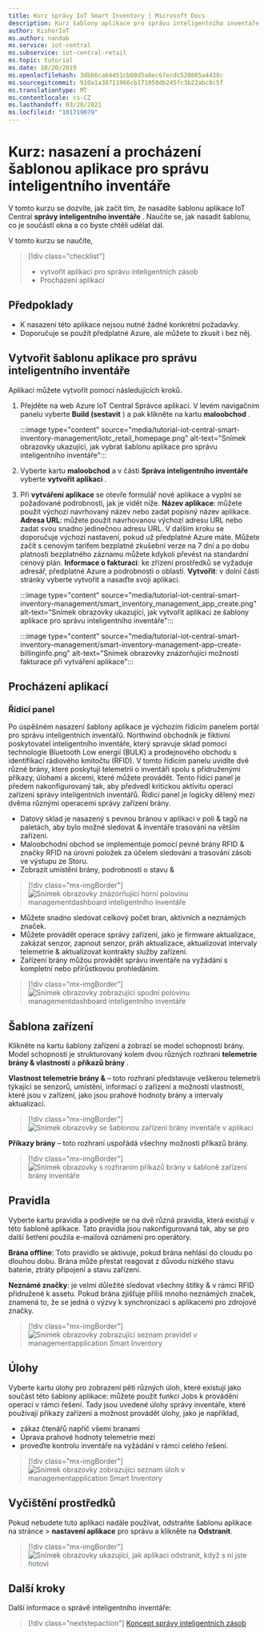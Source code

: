 ```yaml
---
title: Kurz správy IoT Smart Inventory | Microsoft Docs
description: Kurz šablony aplikace pro správu inteligentního inventáře pro IoT Central
author: KishorIoT
ms.author: nandab
ms.service: iot-central
ms.subservice: iot-central-retail
ms.topic: tutorial
ms.date: 10/20/2019
ms.openlocfilehash: 3dbb6ca64451cb60d5a8ec67ecdc528865a4438c
ms.sourcegitcommit: 910a1a38711966cb171050db245fc3b22abc8c5f
ms.translationtype: MT
ms.contentlocale: cs-CZ
ms.lasthandoff: 03/20/2021
ms.locfileid: "101719079"
---
```

# <a name="tutorial-deploy-and-walk-through-a-smart-inventory-management-application-template"></a>Kurz: nasazení a procházení šablonou aplikace pro správu inteligentního inventáře

V tomto kurzu se dozvíte, jak začít tím, že nasadíte šablonu aplikace IoT Central **správy inteligentního inventáře** . Naučíte se, jak nasadit šablonu, co je součástí okna a co byste chtěli udělat dál.

V tomto kurzu se naučíte,

> [!div class="checklist"]
> * vytvořit aplikaci pro správu inteligentních zásob 
> * Procházení aplikací 

## <a name="prerequisites"></a>Předpoklady

* K nasazení této aplikace nejsou nutné žádné konkrétní požadavky.
* Doporučuje se použít předplatné Azure, ale můžete to zkusit i bez něj.

## <a name="create-smart-inventory-management-application-template"></a>Vytvořit šablonu aplikace pro správu inteligentního inventáře

Aplikaci můžete vytvořit pomocí následujících kroků.

1. Přejděte na web Azure IoT Central Správce aplikací. V levém navigačním panelu vyberte **Build (sestavit** ) a pak klikněte na kartu **maloobchod** .

    :::image type="content" source="media/tutorial-iot-central-smart-inventory-management/iotc_retail_homepage.png" alt-text="Snímek obrazovky ukazující, jak vybrat šablonu aplikace pro správu inteligentního inventáře":::

2. Vyberte kartu **maloobchod** a v části **Správa inteligentního inventáře** vyberte **vytvořit aplikaci** .

3. Při **vytváření aplikace** se otevře formulář nové aplikace a vyplní se požadované podrobnosti, jak je vidět níže.
    **Název aplikace**: můžete použít výchozí navrhovaný název nebo zadat popisný název aplikace.
    **Adresa URL**: můžete použít navrhovanou výchozí adresu URL nebo zadat svou snadno jedinečnou adresu URL. V dalším kroku se doporučuje výchozí nastavení, pokud už předplatné Azure máte. Můžete začít s cenovým tarifem bezplatné zkušební verze na 7 dní a po dobu platnosti bezplatného záznamu můžete kdykoli převést na standardní cenový plán.
    **Informace o fakturaci**: ke zřízení prostředků se vyžaduje adresář, předplatné Azure a podrobnosti o oblasti.
    **Vytvořit**: v dolní části stránky vyberte vytvořit a nasaďte svoji aplikaci.

    :::image type="content" source="media/tutorial-iot-central-smart-inventory-management/smart_inventory_management_app_create.png" alt-text="Snímek obrazovky ukazující, jak vytvořit aplikaci ze šablony aplikace pro správu inteligentního inventáře":::

    :::image type="content" source="media/tutorial-iot-central-smart-inventory-management/smart-inventory-management-app-create-billinginfo.png" alt-text="Snímek obrazovky znázorňující možnosti fakturace při vytváření aplikace":::

## <a name="walk-through-the-application"></a>Procházení aplikací 

### <a name="dashboard"></a>Řídicí panel 

Po úspěšném nasazení šablony aplikace je výchozím řídicím panelem portál pro správu inteligentních inventářů. Northwind obchodník je fiktivní poskytovatel inteligentního inventáře, který spravuje sklad pomocí technologie Bluetooth Low energií (BULK) a prodejnového obchodu s identifikací rádiového kmitočtu (RFID). V tomto řídicím panelu uvidíte dvě různé brány, které poskytují telemetrii o inventáři spolu s přidruženými příkazy, úlohami a akcemi, které můžete provádět. Tento řídicí panel je předem nakonfigurovaný tak, aby předvedl kritickou aktivitu operací zařízení správy inteligentních inventářů.
Řídicí panel je logicky dělený mezi dvěma různými operacemi správy zařízení brány. 
   * Datový sklad je nasazený s pevnou bránou v aplikaci v poli & tagů na paletách, aby bylo možné sledovat & inventáře trasování na větším zařízení.
   * Maloobchodní obchod se implementuje pomocí pevné brány RFID & značky RFID na úrovni položek za účelem sledování a trasování zásob ve výstupu ze Storu.
   * Zobrazit umístění brány, podrobnosti o stavu & 

> [!div class="mx-imgBorder"]
> ![Snímek obrazovky znázorňující horní polovinu managementdashboard inteligentního inventáře](./media/tutorial-iot-central-smart-inventory-management/smart_inventory_management_dashboard1.png)

   * Můžete snadno sledovat celkový počet bran, aktivních a neznámých značek.
   * Můžete provádět operace správy zařízení, jako je firmware aktualizace, zakázat senzor, zapnout senzor, práh aktualizace, aktualizovat intervaly telemetrie & aktualizovat kontrakty služby zařízení.
   * Zařízení brány můžou provádět správu inventáře na vyžádání s kompletní nebo přírůstkovou prohledáním.

> [!div class="mx-imgBorder"]
> ![Snímek obrazovky zobrazující spodní polovinu managementdashboard inteligentního inventáře](./media/tutorial-iot-central-smart-inventory-management/smart_inventory_management_dashboard2.png)

## <a name="device-template"></a>Šablona zařízení
Klikněte na kartu šablony zařízení a zobrazí se model schopností brány. Model schopností je strukturovaný kolem dvou různých rozhraní **telemetrie brány & vlastností** a **příkazů brány** .

**Vlastnost telemetrie brány &** – toto rozhraní představuje veškerou telemetrii týkající se senzorů, umístění, informací o zařízení a možností vlastností, které jsou v zařízení, jako jsou prahové hodnoty brány a intervaly aktualizací.

> [!div class="mx-imgBorder"]
> ![Snímek obrazovky se šablonou zařízení brány inventáře v aplikaci](./media/tutorial-iot-central-smart-inventory-management/smart_inventory_management_devicetemplate1.png)


**Příkazy brány** – toto rozhraní uspořádá všechny možnosti příkazů brány.

> [!div class="mx-imgBorder"]
> ![Snímek obrazovky s rozhraním příkazů brány v šabloně zařízení brány inventáře](./media/tutorial-iot-central-smart-inventory-management/smart_inventory_management_devicetemplate2.png)

## <a name="rules"></a>Pravidla
Vyberte kartu pravidla a podívejte se na dvě různá pravidla, která existují v této šabloně aplikace. Tato pravidla jsou nakonfigurovaná tak, aby se pro další šetření použila e-mailová oznámení pro operátory.

**Brána offline**: Toto pravidlo se aktivuje, pokud brána nehlásí do cloudu po dlouhou dobu. Brána může přestat reagovat z důvodu nízkého stavu baterie, ztráty připojení a stavu zařízení.

**Neznámé značky**: je velmi důležité sledovat všechny štítky & v rámci RFID přidružené k assetu. Pokud brána zjišťuje příliš mnoho neznámých značek, znamená to, že se jedná o výzvy k synchronizaci s aplikacemi pro zdrojové značky.

> [!div class="mx-imgBorder"]
> ![Snímek obrazovky zobrazující seznam pravidel v managementapplication Smart Inventory](./media/tutorial-iot-central-smart-inventory-management/smart_inventory_management_rules.png)

## <a name="jobs"></a>Úlohy
Vyberte kartu úlohy pro zobrazení pěti různých úloh, které existují jako součást této šablony aplikace: můžete použít funkci Jobs k provádění operací v rámci řešení. Tady jsou uvedené úlohy správy inventáře, které používají příkazy zařízení a možnost provádět úlohy, jako je například,
   * zákaz čtenářů napříč všemi branami
   * Úprava prahové hodnoty telemetrie mezi 
   * proveďte kontrolu inventáře na vyžádání v rámci celého řešení.

> [!div class="mx-imgBorder"]
> ![Snímek obrazovky zobrazující seznam úloh v managementapplication Smart Inventory](./media/tutorial-iot-central-smart-inventory-management/smart_inventory_management_jobs.png)

## <a name="clean-up-resources"></a>Vyčištění prostředků

Pokud nebudete tuto aplikaci nadále používat, odstraňte šablonu aplikace na stránce   >  **nastavení aplikace** pro správu a klikněte na **Odstranit**.

> [!div class="mx-imgBorder"]
> ![Snímek obrazovky ukazující, jak aplikaci odstranit, když s ní jste hotovi](./media/tutorial-iot-central-smart-inventory-management/smart_inventory_management_cleanup.png)

## <a name="next-steps"></a>Další kroky

Další informace o správě inteligentního inventáře:

> [!div class="nextstepaction"]
> [Koncept správy inteligentních zásob](./architecture-smart-inventory-management.md)
